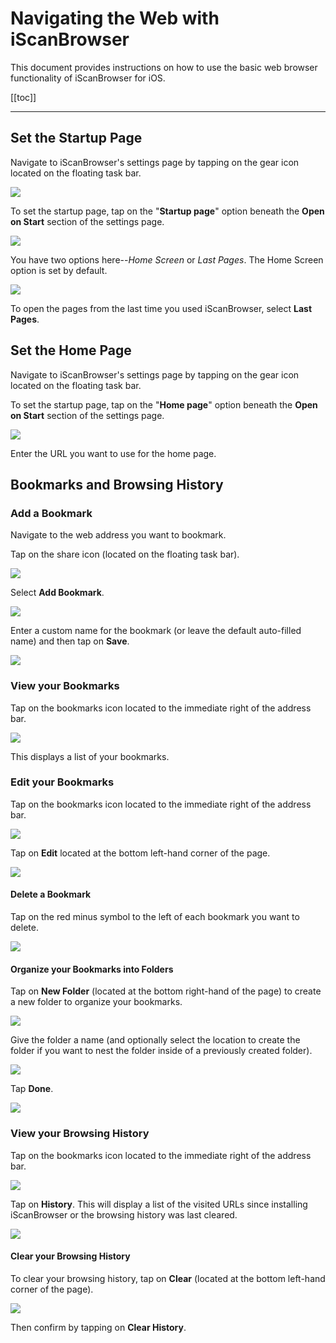 # Navigating the Web with iScanBrowser


This document provides instructions on how to use the basic web browser functionality of iScanBrowser for iOS.


[[toc]]

---
## Set the Startup Page
Navigate to iScanBrowser's settings page by tapping on the gear icon located on the floating task bar.

![](https://i.imgur.com/uLWqq8W.png)

To set the startup page, tap on the "**Startup page**"  option beneath the **Open on Start** section of the settings page.

![](https://i.imgur.com/HtMd2hj.png)

You have two options here--_Home Screen_ or _Last Pages_. The Home Screen option is set by default. 

![](https://i.imgur.com/ApTkZrm.png)

To open the pages from the last time you used iScanBrowser, select **Last Pages**.

## Set the Home Page
Navigate to iScanBrowser's settings page by tapping on the gear icon located on the floating task bar. 

To set the startup page, tap on the "**Home page**"  option beneath the **Open on Start** section of the settings page.

![](https://i.imgur.com/1nBCJW6.png)

Enter the URL you want to use for the home page.
## Bookmarks and Browsing History
### Add a Bookmark
Navigate to the web address you want to bookmark.

Tap on the share icon (located on the floating task bar).

![](https://i.imgur.com/mKnIXh0.png)

Select **Add Bookmark**.

![](https://i.imgur.com/0XmkVBb.png)

Enter a custom name for the bookmark (or leave the default auto-filled name) and then tap on **Save**.

![](https://i.imgur.com/z9E7c0j.png)
### View your Bookmarks
Tap on the bookmarks icon located to the immediate right of the address bar. 

![](https://i.imgur.com/7tRpxbz.png)

This displays a list of your bookmarks.

### Edit your Bookmarks
Tap on the bookmarks icon located to the immediate right of the address bar. 

![](https://i.imgur.com/7tRpxbz.png)

Tap on **Edit** located at the bottom left-hand corner of the page.

![](https://i.imgur.com/1hxpUO1.png)
#### Delete a Bookmark
Tap on the red minus symbol to the left of each bookmark you want to delete.

![](https://i.imgur.com/byGLceG.png)
#### Organize your Bookmarks into Folders
Tap on **New Folder** (located at the bottom right-hand of the page) to create a new folder to organize your bookmarks.

![](https://i.imgur.com/0VUIUPm.png)

Give the folder a name (and optionally select the location to create the folder if you want to nest the folder inside of a previously created folder).

![](https://i.imgur.com/jxPplrL.png)

Tap **Done**.

![](https://i.imgur.com/G6y3EZu.png)
### View your Browsing History
Tap on the bookmarks icon located to the immediate right of the address bar.

![](https://i.imgur.com/7tRpxbz.png)

Tap on **History**. This will display a list of the visited URLs since installing iScanBrowser or the browsing history was last cleared.

![](https://i.imgur.com/pr4lre9.png)
#### Clear your Browsing History
To clear your browsing history, tap on **Clear** (located at the bottom left-hand corner of the page). 

![](https://i.imgur.com/lmaLDs8.png)

Then confirm by tapping on **Clear History**.

